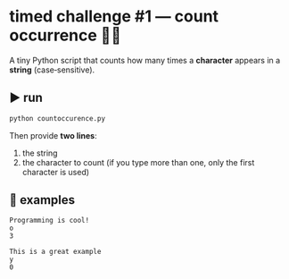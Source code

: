 
# timed challenge #1 — count occurrence 🔎🔤

A tiny Python script that counts how many times a **character** appears in a **string** (case‑sensitive).

## ▶️ run
```bash
python countoccurence.py
```
Then provide **two lines**:
1) the string
2) the character to count (if you type more than one, only the first character is used)

## 🧪 examples
```
Programming is cool!
o
3
```
```
This is a great example
y
0
```
